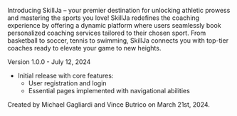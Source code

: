 Introducing SkillJa – your premier destination for unlocking athletic prowess and mastering the sports you love! SkillJa redefines the coaching experience by offering a dynamic platform where users seamlessly book personalized coaching services tailored to their chosen sport. From basketball to soccer, tennis to swimming, SkillJa connects you with top-tier coaches ready to elevate your game to new heights. 


Version 1.0.0 - July 12, 2024

- Initial release with core features:
    - User registration and login
    - Essential pages implemented with navigational abilities


Created by Michael Gagliardi and Vince Butrico on March 21st, 2024. 
